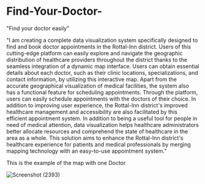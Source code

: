 # Find-Your-Doctor-
"Find your doctor easily"

"I am creating a complete data visualization system specifically designed to find and book doctor appointments in the Rottal-Inn district. Users of this cutting-edge platform can easily explore and navigate the geographic distribution of healthcare providers throughout the district thanks to the seamless integration of a dynamic map interface. Users can obtain essential details about each doctor, such as their clinic locations, specializations, and contact information, by utilizing this interactive map.
Apart from the accurate geographical visualization of medical facilities, the system also has a functional feature for scheduling appointments. Through the platform, users can easily schedule appointments with the doctors of their choice. In addition to improving user experience, the Rottal-Inn district's improved healthcare management and accessibility are also facilitated by this efficient appointment system.
In addition to being a useful tool for people in need of medical attention, data visualization helps healthcare administrators better allocate resources and comprehend the state of healthcare in the area as a whole. This solution aims to enhance the Rottal-Inn district's healthcare experience for patients and medical professionals by merging mapping technology with an easy-to-use appointment system."

This is the example of the map with one Doctor

![Screenshot (2393)](https://github.com/SahanAdikaram/Find-Your-Doctor-/assets/116548418/68f82253-6699-433c-99c4-db098fa2b3a6)





